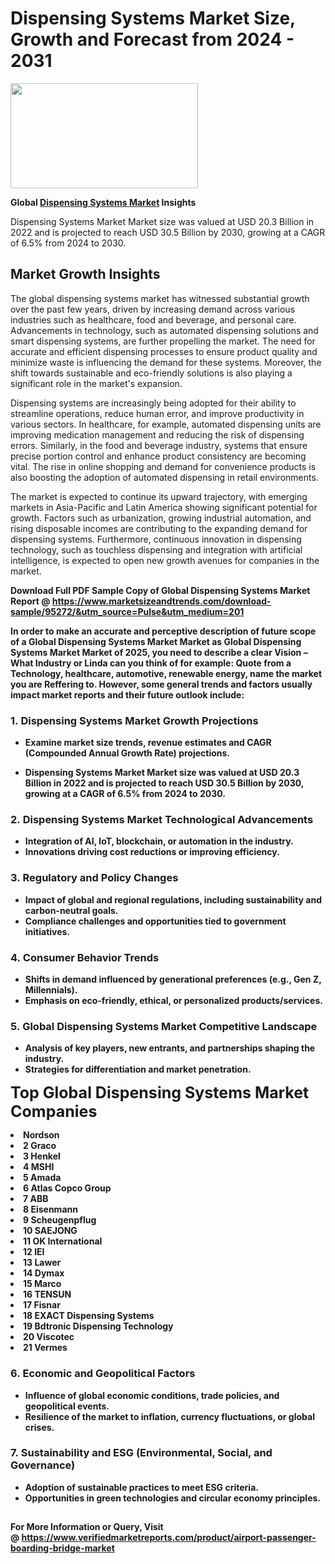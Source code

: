 <H1>Dispensing Systems Market Size, Growth and Forecast from 2024 - 2031</H1><img class="aligncenter size-medium wp-image-584254" src="https://thirdeyenews.in/wp-content/uploads/2024/09/Global-Market-Research-300x168.jpeg" alt="" width="300" height="168" /><p><strong>Global&nbsp;<a href="https://www.marketsizeandtrends.com/download-sample/95272/&amp;utm_source=Pulse&amp;utm_medium=201">Dispensing Systems Market</a> Insights</strong></p><p>Dispensing Systems Market Market size was valued at USD 20.3 Billion in 2022 and is projected to reach USD 30.5 Billion by 2030, growing at a CAGR of 6.5% from 2024 to 2030.</p><p><h2>Market Growth Insights</h2> <p>The global dispensing systems market has witnessed substantial growth over the past few years, driven by increasing demand across various industries such as healthcare, food and beverage, and personal care. Advancements in technology, such as automated dispensing solutions and smart dispensing systems, are further propelling the market. The need for accurate and efficient dispensing processes to ensure product quality and minimize waste is influencing the demand for these systems. Moreover, the shift towards sustainable and eco-friendly solutions is also playing a significant role in the market's expansion.</p> <p><strong></strong></p> <p>Dispensing systems are increasingly being adopted for their ability to streamline operations, reduce human error, and improve productivity in various sectors. In healthcare, for example, automated dispensing units are improving medication management and reducing the risk of dispensing errors. Similarly, in the food and beverage industry, systems that ensure precise portion control and enhance product consistency are becoming vital. The rise in online shopping and demand for convenience products is also boosting the adoption of automated dispensing in retail environments.</p> <p>The market is expected to continue its upward trajectory, with emerging markets in Asia-Pacific and Latin America showing significant potential for growth. Factors such as urbanization, growing industrial automation, and rising disposable incomes are contributing to the expanding demand for dispensing systems. Furthermore, continuous innovation in dispensing technology, such as touchless dispensing and integration with artificial intelligence, is expected to open new growth avenues for companies in the market.</p> <p><strong></p><p><span class=""><strong>Download Full PDF Sample Copy of Global Dispensing Systems Market Report</strong> @ <a href="https://www.marketsizeandtrends.com/download-sample/95272/&amp;utm_source=Pulse&amp;utm_medium=201" target="_blank">https://www.marketsizeandtrends.com/download-sample/95272/&amp;utm_source=Pulse&amp;utm_medium=201</a></span></p><p>In order to make an accurate and perceptive description of future scope of a Global&nbsp;Dispensing Systems Market Market as Global&nbsp;Dispensing Systems Market Market of 2025, you need to describe a clear Vision &ndash; What Industry or Linda can you think of for example: Quote from a Technology, healthcare, automotive, renewable energy, name the market you are Reffering to. However, some general trends and factors usually impact market reports and their future outlook include:</p><h3>1.&nbsp;<strong>Dispensing Systems Market Growth Projections</strong></h3><ul><li>Examine market size trends, revenue estimates and CAGR (Compounded Annual Growth Rate) projections.</li><li><p>Dispensing Systems Market Market size was valued at USD 20.3 Billion in 2022 and is projected to reach USD 30.5 Billion by 2030, growing at a CAGR of 6.5% from 2024 to 2030.</p></li></ul><h3>2.&nbsp;<strong>Dispensing Systems Market Technological Advancements</strong></h3><ul><li>Integration of AI, IoT, blockchain, or automation in the industry.</li><li>Innovations driving cost reductions or improving efficiency.</li></ul><h3>3.&nbsp;<strong>Regulatory and Policy Changes</strong></h3><ul><li>Impact of global and regional regulations, including sustainability and carbon-neutral goals.</li><li>Compliance challenges and opportunities tied to government initiatives.</li></ul><h3>4.&nbsp;<strong>Consumer Behavior Trends</strong></h3><ul><li>Shifts in demand influenced by generational preferences (e.g., Gen Z, Millennials).</li><li>Emphasis on eco-friendly, ethical, or personalized products/services.</li></ul><h3>5.&nbsp;<strong>Global Dispensing Systems Market Competitive Landscape</strong></h3><ul><li>Analysis of key players, new entrants, and partnerships shaping the industry.</li><li>Strategies for differentiation and market penetration.</li></ul><p data-pm-slice="1 1 []"><span style="color: inherit; font-family: inherit; font-size: 25px;">Top Global Dispensing Systems Market Companies</span></p><div class="" data-test-id=""><p><li>Nordson</li><li> 2 Graco</li><li> 3 Henkel</li><li> 4 MSHI</li><li> 5 Amada</li><li> 6 Atlas Copco Group</li><li> 7 ABB</li><li> 8 Eisenmann</li><li> 9 Scheugenpflug</li><li> 10 SAEJONG</li><li> 11 OK International</li><li> 12 IEI</li><li> 13 Lawer</li><li> 14 Dymax</li><li> 15 Marco</li><li> 16 TENSUN</li><li> 17 Fisnar</li><li> 18 EXACT Dispensing Systems</li><li> 19 Bdtronic Dispensing Technology</li><li> 20 Viscotec</li><li> 21 Vermes</li></p></div><h3>6.&nbsp;<strong>Economic and Geopolitical Factors</strong></h3><ul><li>Influence of global economic conditions, trade policies, and geopolitical events.</li><li>Resilience of the market to inflation, currency fluctuations, or global crises.</li></ul><h3>7.&nbsp;<strong>Sustainability and ESG (Environmental, Social, and Governance)</strong></h3><ul><li>Adoption of sustainable practices to meet ESG criteria.</li><li>Opportunities in green technologies and circular economy principles.</li></ul><h2><strong style="font-size: 14px;">For More Information or Query, Visit @&nbsp;</strong><a style="background-color: #ffffff; font-size: 14px;" href="https://www.marketsizeandtrends.com/report/dispensing-systems-market/" target="_blank">https://www.verifiedmarketreports.com/product/airport-passenger-boarding-bridge-market</a></h2>
